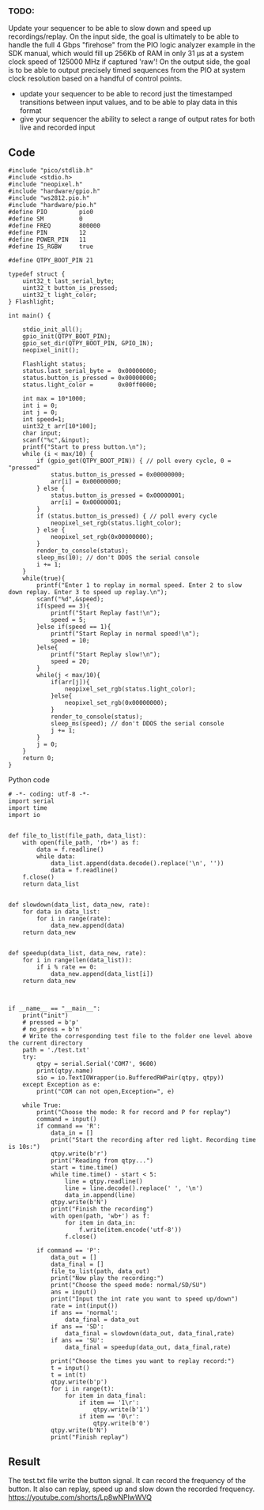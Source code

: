 ### TODO:

Update your sequencer to be able to slow down and speed up recordings/replay. On the input side, the goal is ultimately to be able to handle the full 4 Gbps "firehose" from the PIO logic analyzer example in the SDK manual, which would fill up 256Kb of RAM in only 31 µs at a system clock speed of 125000 MHz if captured 'raw'! On the output side, the goal is to be able to output precisely timed sequences from the PIO at system clock resolution based on a handful of control points.

- update your sequencer to be able to record just the timestamped transitions between input values, and to be able to play data in this format
- give your sequencer the ability to select a range of output rates for both live and recorded input

## Code
```
#include "pico/stdlib.h"
#include <stdio.h>
#include "neopixel.h"
#include "hardware/gpio.h"
#include "ws2812.pio.h"
#include "hardware/pio.h"
#define PIO         pio0
#define SM          0
#define FREQ        800000
#define PIN         12
#define POWER_PIN   11
#define IS_RGBW     true  

#define QTPY_BOOT_PIN 21

typedef struct {
    uint32_t last_serial_byte;
    uint32_t button_is_pressed;
    uint32_t light_color;
} Flashlight; 

int main() {

    stdio_init_all();
    gpio_init(QTPY_BOOT_PIN);
    gpio_set_dir(QTPY_BOOT_PIN, GPIO_IN);
    neopixel_init();

    Flashlight status;
    status.last_serial_byte =  0x00000000;
    status.button_is_pressed = 0x00000000;
    status.light_color =       0x00ff0000;

    int max = 10*1000;
    int i = 0;
    int j = 0;
    int speed=1;
    uint32_t arr[10*100];
    char input;
    scanf("%c",&input);
    printf("Start to press button.\n");
    while (i < max/10) {
        if (gpio_get(QTPY_BOOT_PIN)) { // poll every cycle, 0 = "pressed"
            status.button_is_pressed = 0x00000000;
            arr[i] = 0x00000000;
        } else {
            status.button_is_pressed = 0x00000001;
            arr[i] = 0x00000001;
        }
        if (status.button_is_pressed) { // poll every cycle
            neopixel_set_rgb(status.light_color);
        } else {
            neopixel_set_rgb(0x00000000);
        }
        render_to_console(status);
        sleep_ms(10); // don't DDOS the serial console
        i += 1;
    }
    while(true){
        printf("Enter 1 to replay in normal speed. Enter 2 to slow down replay. Enter 3 to speed up replay.\n");
        scanf("%d",&speed);
        if(speed == 3){
            printf("Start Replay fast!\n");
            speed = 5;
        }else if(speed == 1){
            printf("Start Replay in normal speed!\n");
            speed = 10;
        }else{
            printf("Start Replay slow!\n");
            speed = 20;
        }
        while(j < max/10){
            if(arr[j]){
                neopixel_set_rgb(status.light_color);
            }else{
                neopixel_set_rgb(0x00000000);
            }
            render_to_console(status);
            sleep_ms(speed); // don't DDOS the serial console
            j += 1;
        }
        j = 0;
    }
    return 0;
}
```
Python code
```
# -*- coding: utf-8 -*-
import serial
import time
import io


def file_to_list(file_path, data_list):
    with open(file_path, 'rb+') as f:
        data = f.readline()
        while data:
            data_list.append(data.decode().replace('\n', ''))
            data = f.readline()
    f.close()
    return data_list


def slowdown(data_list, data_new, rate):
    for data in data_list:
        for i in range(rate):
            data_new.append(data)
    return data_new


def speedup(data_list, data_new, rate):
    for i in range(len(data_list)):
        if i % rate == 0:
            data_new.append(data_list[i])
    return data_new



if __name__ == "__main__":
    print("init")
    # pressed = b'p'
    # no_press = b'n'
    # Write the corresponding test file to the folder one level above the current directory
    path = './test.txt'
    try:
        qtpy = serial.Serial('COM7', 9600)
        print(qtpy.name)
        sio = io.TextIOWrapper(io.BufferedRWPair(qtpy, qtpy))
    except Exception as e:
        print("COM can not open,Exception=", e)

    while True:
        print("Choose the mode: R for record and P for replay")
        command = input()
        if command == 'R':
            data_in = []
            print("Start the recording after red light. Recording time is 10s:")
            qtpy.write(b'r')
            print("Reading from qtpy...")
            start = time.time()
            while time.time() - start < 5:
                line = qtpy.readline()
                line = line.decode().replace(' ', '\n')
                data_in.append(line)
            qtpy.write(b'N')
            print("Finish the recording")
            with open(path, 'wb+') as f:
                for item in data_in:
                    f.write(item.encode('utf-8'))
                f.close()

        if command == 'P':
            data_out = []
            data_final = []
            file_to_list(path, data_out)
            print("Now play the recording:")
            print("Choose the speed mode: normal/SD/SU")
            ans = input()
            print("Input the int rate you want to speed up/down")
            rate = int(input())
            if ans == 'normal':
                data_final = data_out
            if ans == 'SD':
                data_final = slowdown(data_out, data_final,rate)
            if ans == 'SU':
                data_final = speedup(data_out, data_final,rate)
           
            print("Choose the times you want to replay record:")
            t = input()
            t = int(t)
            qtpy.write(b'p')
            for i in range(t):
                for item in data_final:
                    if item == '1\r':
                        qtpy.write(b'1')
                    if item == '0\r':
                        qtpy.write(b'0')
            qtpy.write(b'N')
            print("Finish replay")
```


## Result
The test.txt file write the button signal. 
It can record the frequency of the button. It also can replay, speed up and slow down the recorded frequency. https://youtube.com/shorts/Lp8wNPlwWVQ
